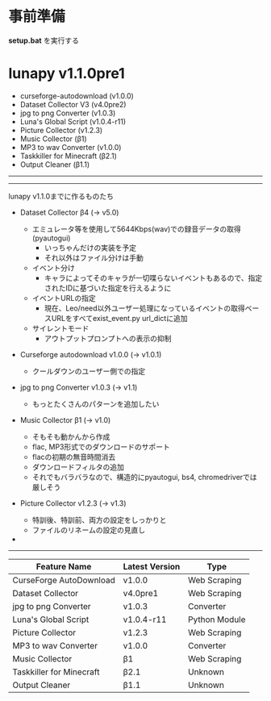 # 事前準備

**setup.bat** を実行する

# lunapy v1.1.0pre1

- curseforge-autodownload (v1.0.0)
- Dataset Collector V3 (v4.0pre2)
- jpg to png Converter (v1.0.3)
- Luna's Global Script (v1.0.4-r11)
- Picture Collector (v1.2.3)
- Music Collector (β1)
- MP3 to wav Converter (v1.0.0)
- Taskkiller for Minecraft (β2.1)
- Output Cleaner (β1.1)

-----------


-----------

lunapy v1.1.0までに作るものたち

- Dataset Collector β4 (-> v5.0)
  - エミュレータ等を使用して5644Kbps(wav)での録音データの取得 (pyautogui)
    - いっちゃんだけの実装を予定
    - それ以外はファイル分けは手動
  - イベント分け
    - キャラによってそのキャラが一切喋らないイベントもあるので、指定されたIDに基づいた指定を行えるように
  - イベントURLの指定 
    - 現在、Leo/need以外ユーザー処理になっているイベントの取得ベースURLをすべてexist_event.py url_dictに追加
  - サイレントモード
    - アウトプットプロンプトへの表示の抑制

- Curseforge autodownload v1.0.0 (-> v1.0.1)
  - クールダウンのユーザー側での指定

- jpg to png Converter v1.0.3 (-> v1.1)
  - もっとたくさんのパターンを追加したい

- Music Collector β1 (-> v1.0)
  - そもそも動かんから作成
  - flac, MP3形式でのダウンロードのサポート
  - flacの初期の無音時間消去
  - ダウンロードフィルタの追加
  - それでもバラバラなので、構造的にpyautogui, bs4, chromedriverでは厳しそう

- Picture Collector v1.2.3 (-> v1.3)
  - 特訓後、特訓前、両方の設定をしっかりと
  - ファイルのリネームの設定の見直し

- 
-----------
| Feature Name | Latest Version | Type |
|---|---|---|
| CurseForge AutoDownload | v1.0.0 | Web Scraping |
| Dataset Collector | v4.0pre1 | Web Scraping |
| jpg to png Converter | v1.0.3 | Converter |
| Luna's Global Script | v1.0.4-r11 | Python Module |
| Picture Collector | v1.2.3 | Web Scraping |
| MP3 to wav Converter | v1.0.0 | Converter |
| Music Collector | β1 | Web  Scraping |
| Taskkiller for Minecraft | β2.1 | Unknown |
| Output Cleaner | β1.1 | Unknown | Windows |
